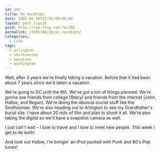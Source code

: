 ```yaml
---
id: 102
title: On Vacation
date: 2005-06-30T22:51:00+00:00
layout: post.liquid
guid: http://top-frog.com/?p=102
permalink: /2005/06/30/on_vacation/
categories:
  - Life
tags:
  - arlington
  - smithsonian
  - vacation
  - washington
---
```

Well, after 3 years we're finally taking a vacation. Before that it had been about 7 years since we'd taken a vacation.

We're going to DC until the 9th. We've got a ton of things planned. We're gonna see friends from college (Stacy) and friends from the internet (John, Halbie, and Regan). We're doing the obvious tourist stuff like the Smithsonian. We're also heading out to Arlington to see my Grandfather's burial site. I have about 20 rolls of film and plan to shoot it all. We're also taking the digital so we'll have a snapshot camera as well.

I just can't wait – I love to travel and I love to meet new people. This week I get to do both!

And look out Halbie, I'm bringin' an iPod packed with Punk and 80's Pop tunes!
